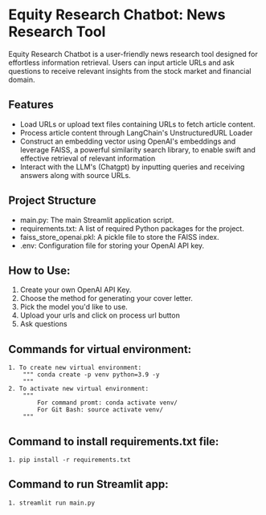 
# Equity Research Chatbot: News Research Tool 

Equity Research Chatbot is a user-friendly news research tool designed for effortless information retrieval. Users can input article URLs and ask questions to receive relevant insights from the stock market and financial domain.

## Features

- Load URLs or upload text files containing URLs to fetch article content.
- Process article content through LangChain's UnstructuredURL Loader
- Construct an embedding vector using OpenAI's embeddings and leverage FAISS, a powerful similarity search library, to enable swift and effective retrieval of relevant information
- Interact with the LLM's (Chatgpt) by inputting queries and receiving answers along with source URLs.


## Project Structure

- main.py: The main Streamlit application script.
- requirements.txt: A list of required Python packages for the project.
- faiss_store_openai.pkl: A pickle file to store the FAISS index.
- .env: Configuration file for storing your OpenAI API key.

## How to Use:
1. Create your own OpenAI API Key.
2. Choose the method for generating your cover letter.
3. Pick the model you'd like to use.
4. Upload your urls and click on process url button
5. Ask questions

## Commands for virtual environment:
    1. To create new virtual environment:
        """ conda create -p venv python=3.9 -y
        """
    2. To activate new virtual environment:
        """
            For command promt: conda activate venv/
            For Git Bash: source activate venv/
        """
## Command to install requirements.txt file:
    1. pip install -r requirements.txt

## Command to run Streamlit app:
    1. streamlit run main.py
